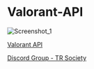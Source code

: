 # Valorant-API

![Screenshot_1](https://github.com/Trmxv9/Valorant-API/assets/144570510/7a0681cf-aca3-4ea5-a584-b56e30e3143c)

[Valorant API](https://valorant-api.com/)

[Discord Group -  TR Society](https://discord.gg/mcfvqZ3gRV)
